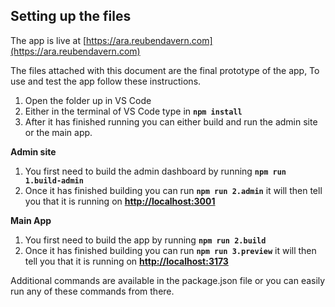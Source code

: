 ## Setting up the files

The app is live at [https://ara.reubendavern.com](https://ara.reubendavern.com)

The files attached with this document are the final
prototype of the app, To use and test the app follow these instructions.

1. Open the folder up in VS Code
2. Either in the terminal of VS Code type in **`npm install`**
3. After it has finished running you can either build and run the admin site or the main
   app.

**Admin site**

1. You first need to build the admin dashboard by running  **`npm run 1.build-admin`**
2. Once it has finished building you can run **`npm run 2.admin`**
   it will then tell you that it is running on **[http://localhost:3001](http://localhost:3001)**

**Main App**

1. You first need to build the app by running  **`npm run 2.build`**
2. Once it has finished building you can run **`npm run 3.preview`**
   it will then tell you that it is running on **[http://localhost:3173](http://localhost:3173)**

Additional commands are available in the package.json file or you can easily run any of
these commands from there.
